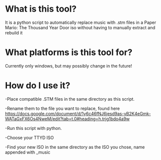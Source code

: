 # What is this tool?
It is a python script to automatically replace music with .stm files in a Paper Mario: The Thousand Year Door iso without having to manually extract and rebuild it
# What platforms is this tool for? 
Currently only windows, but may possibly change in the future!
# How do I use it? 
-Place compatible .STM files in the same directory as this script.

-Rename them to the file you want to replace, found here https://docs.google.com/document/d/1y6c46fNJ6jesd9as-yB2K4eGmk-WATaGxFX6Os4NweM/edit?tab=t.0#heading=h.trjg1bdo4a9w

-Run this script with python. 

-Choose your TTYD ISO

-Find your new ISO in the same directory as the ISO you chose, name appended with _music
